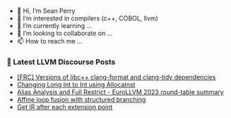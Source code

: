 - 👋 Hi, I’m Sean Perry
- 👀 I’m interested in compilers (c++, COBOL, llvm)
- 🌱 I’m currently learning ...
- 💞️ I’m looking to collaborate on ...
- 📫 How to reach me ...

<!---
s66perry/s66perry is a ✨ special ✨ repository because its `README.md` (this file) appears on your GitHub profile.
You can click the Preview link to take a look at your changes.
--->
### 📕 Latest LLVM Discourse Posts

<!-- DISCOURSE-LLVM:START -->
- [[FRC] Versions of libc++ clang-format and clang-tidy dependencies](https://discourse.llvm.org/t/frc-versions-of-libc-clang-format-and-clang-tidy-dependencies/70953#post_1)
- [Changing Long Int to Int using AllocaInst](https://discourse.llvm.org/t/changing-long-int-to-int-using-allocainst/70939#post_3)
- [Alias Analysis and Full Restrict - EuroLLVM 2023 round-table summary](https://discourse.llvm.org/t/alias-analysis-and-full-restrict-eurollvm-2023-round-table-summary/70951#post_1)
- [Affine loop fusion with structured branching](https://discourse.llvm.org/t/affine-loop-fusion-with-structured-branching/70685#post_3)
- [Get IR after each extension point](https://discourse.llvm.org/t/get-ir-after-each-extension-point/70938#post_2)
<!-- DISCOURSE-LLVM:END -->
